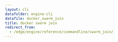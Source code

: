 ```yaml
---
layout: cli
datafolder: engine-cli
datafile: docker_swarm_join
title: docker swarm join
redirect_from:
  - /edge/engine/reference/commandline/swarm_join/
---
```

<!--
This page is automatically generated from Docker's source code. If you want to
suggest a change to the text that appears here, open a ticket or pull request
in the source repository on GitHub:

https://github.com/docker/cli
-->

